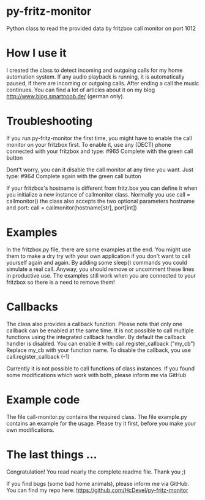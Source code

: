 py-fritz-monitor
================

Python class to read the provided data by fritzbox call monitor on port 1012

How I use it
================
I created the class to detect incoming and outgoing calls for my home automation system. If any audio playback is running, it is automatically paused, if there are incoming or outgoing calls. After ending a call the music continues. You can find a lot of articles about it on my blog http://www.blog.smartnoob.de/ (german only).

Troubleshooting
================
If you run py-fritz-monitor the first time, you might have to enable the call monitor on your fritzbox first. To enable it, use any (DECT) phone connected with your fritzbox and type:
#96*5*
Complete with the green call button

Dont't worry, you can it disable the call monitor at any time you want. Just type:
#96*4*
Complete again with the green call button

If your fritzbox's hostname is different from fritz.box you can define it when you initialize a new instance of callmonitor class. Normally you use
call = callmonitor()
the class also accepts the two optional parameters hostname and port:
call = callmonitor(hostname[str], port[int])

Examples
================
In the fritzbox.py file, there are some examples at the end. You might use them to make a dry try with your own application if you don't want to call yourself again and again. By adding some sleep() commands you could simulate a real call. Anyway, you should remove or uncomment these lines in productive use.
The examples still work when you are connected to your fritzbox so there is a need to remove them!

Callbacks
================
The class also provides a callback function. Please note that only one callback can be enabled at the same time. It is not possible to call multiple functions using the integrated callback handler. By default the callback handler is disabled. You can enable it with:
call.register_callback ("my_cb")
Replace my_cb with your function name. To disable the callback, you use
call.register_callback (-1)

Currently it is not possible to call functions of class instances. If you found some modifications which work with both, please inform me via GitHub

Example code
================
The file call-monitor.py contains the required class. The file example.py contains an example for the usage. Please try it first, before you make your own modifications.

The last things ...
================
Congratulation! You read nearly the complete readme file. Thank you ;)

If you find bugs (some bad home animals), please inform me via GitHub. You can find my repo here: https://github.com/HcDevel/py-fritz-monitor